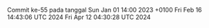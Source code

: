 Commit ke-55 pada tanggal Sun Jan 01 14:00 2023 +0100
Fri Feb 16 14:43:06 UTC 2024
Fri Apr 12 04:30:28 UTC 2024
